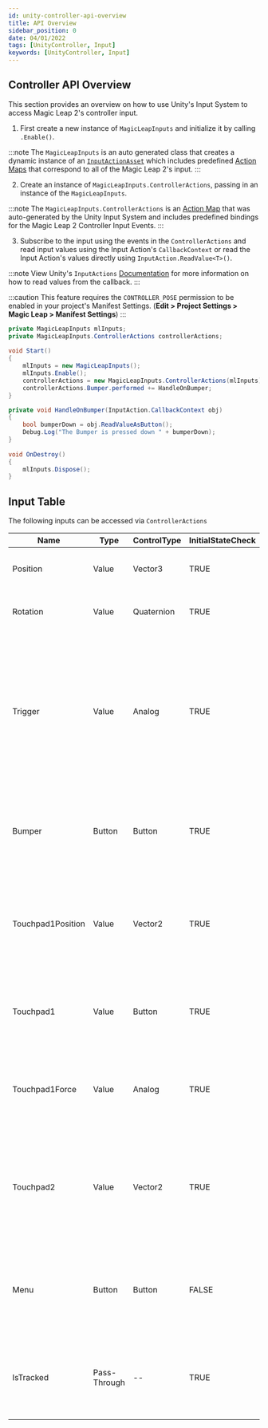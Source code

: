 ```yaml
---
id: unity-controller-api-overview
title: API Overview
sidebar_position: 0
date: 04/01/2022
tags: [UnityController, Input]
keywords: [UnityController, Input]
---
```


## Controller API Overview

This section provides an overview on how to use Unity's Input System to access Magic Leap 2's controller input.

1. First create a new instance of `MagicLeapInputs` and initialize it by calling `.Enable()`.

:::note
The `MagicLeapInputs` is an auto generated class that creates a dynamic instance of an [`InputActionAsset`](https://docs.unity3d.com/Packages/com.unity.inputsystem@1.0/api/UnityEngine.InputSystem.InputActionAsset.html) which includes predefined [Action Maps](https://docs.unity3d.com/Packages/com.unity.inputsystem@1.0/api/UnityEngine.InputSystem.InputActionMap.html) that correspond to all of the Magic Leap 2's input.
:::

2. Create an instance of `MagicLeapInputs.ControllerActions`, passing in an instance of the `MagicLeapInputs`.

:::note
The `MagicLeapInputs.ControllerActions` is an [Action Map](https://docs.unity3d.com/Packages/com.unity.inputsystem@1.0/api/UnityEngine.InputSystem.InputActionMap.html?q=action%20map) that was auto-generated by the Unity Input System and includes predefined bindings for the Magic Leap 2 Controller Input Events.
:::

3. Subscribe to the input using the events in the `ControllerActions` and read input values using the Input Action's `CallbackContext` or read the Input Action's values directly using `InputAction.ReadValue<T>()`.

:::note
View Unity's `InputActions` [Documentation](https://docs.unity3d.com/Packages/com.unity.inputsystem@1.0/api/UnityEngine.InputSystem.InputAction.html) for more information on how to read values from the callback.
:::

:::caution
This feature requires the `CONTROLLER_POSE` permission to be enabled in your project's Manifest Settings. (**Edit > Project Settings > Magic Leap > Manifest Settings**)
:::

```csharp
private MagicLeapInputs mlInputs;
private MagicLeapInputs.ControllerActions controllerActions;
 
void Start()
{
    mlInputs = new MagicLeapInputs();
    mlInputs.Enable();
    controllerActions = new MagicLeapInputs.ControllerActions(mlInputs);
    controllerActions.Bumper.performed += HandleOnBumper;
}

private void HandleOnBumper(InputAction.CallbackContext obj)
{
    bool bumperDown = obj.ReadValueAsButton();
    Debug.Log("The Bumper is pressed down " + bumperDown);
}
 
void OnDestroy()
{         
    mlInputs.Dispose();
}
```

## Input Table
The following inputs can be accessed via `ControllerActions`

| Name              | Type   | ControlType | InitialStateCheck | Description                                                                                                                                                                        |
|-------------------|--------|-------------|-------------------|------------------------------------------------------------------------------------------------------------------------------------------------------------------------------------|
| Position          | Value  | Vector3     |        TRUE       | The position of the controller in world space                                                                                                                                      |
| Rotation          | Value  | Quaternion  |        TRUE       | The rotation of the controller in world space                                                                                                                                      |
| Trigger           | Value  | Analog      |        TRUE       | An analog value between 0-1 corresponding to how far the trigger is pressed. Its activation range and "dead zone" can be assigned under `Project Settings > Input System Package` |
| Bumper            | Button | Button      |        TRUE       | A digital value that corresponds to the pressing of the bumper button above the trigger                                                                                            |
| Touchpad1Position | Value  | Vector2     |        TRUE       | The XY position of the first touch on the touchpad, where the center is `0,0` and the XY values are between `-1` and `1`                                                           |
| Touchpad1         | Value  | Button      |        TRUE       | A digital value that corresponds to the pressing of the touchpad as a button                                                                                                       |
| Touchpad1Force    | Value  | Analog      |        TRUE       | An analog value between 0-1 that corresponds to how hard the touchpad is pressed                                                                                                   |
| Touchpad2         | Value  | Vector2     |        TRUE       | The XY position of the second touch on the touchpad, where the center is `0,0` and the XY values are between `-1` and `1`                                                          |
| Menu              | Button | Button      |       FALSE       | A digital value that corresponds to the pressing of the menu button (above the home button)                                                                                        |
| IsTracked         | Pass-Through |  --     |       TRUE       | A digital value that represents whether the controller is currently connected and tracked                                                                                          |
